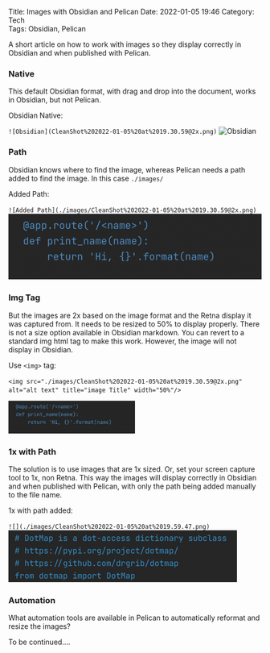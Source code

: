 Title: Images with Obsidian and Pelican
Date: 2022-01-05 19:46
Category: Tech	
Tags: Obsidian, Pelican

A short article on how to work with images so they display correctly in Obsidian and when published with Pelican.

### Native
This default Obsidian format, with drag and drop into the document, works in Obsidian, but not Pelican.

Obsidian Native:

`![Obsidian](CleanShot%202022-01-05%20at%2019.30.59@2x.png)`
![Obsidian](CleanShot%202022-01-05%20at%2019.30.59@2x.png)

### Path
Obsidian knows where to find the image, whereas Pelican needs a path added to find the image. In this case `./images/`

Added Path:

`![Added Path](./images/CleanShot%202022-01-05%20at%2019.30.59@2x.png)`
![Added Path](./images/CleanShot%202022-01-05%20at%2019.30.59@2x.png)
 
### Img Tag
But the images are 2x based on the image format and the Retna display it was captured from. It needs to be resized to 50% to display properly. There is not a size option available in Obsidian markdown. You can revert to a standard img html tag to make this work. However, the image will not display in Obsidian.

Use `<img>` tag:

`<img src="./images/CleanShot%202022-01-05%20at%2019.30.59@2x.png" alt="alt text" title="image Title" width="50%"/>`

<img src="./images/CleanShot%202022-01-05%20at%2019.30.59@2x.png" alt="alt text" title="image Title" width="50%"/>

### 1x with Path
The solution is to use images that are 1x sized. Or, set your screen capture tool to 1x, non Retna. This way the images will display correctly in Obsidian and when published with Pelican, with only the path being added manually to the file name.

1x with path added:

`![](./images/CleanShot%202022-01-05%20at%2019.59.47.png)`
![](./images/CleanShot%202022-01-05%20at%2019.59.47.png)

### Automation

What automation tools are available in Pelican to automatically reformat and resize the images?

To be continued....